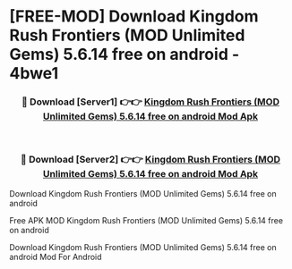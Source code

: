 # [FREE-MOD] Download Kingdom Rush Frontiers (MOD Unlimited Gems) 5.6.14 free on android - 4bwe1


<div align="center">
<h3>🔴 Download [Server1] 👉👉 <a href="https://apk-comot.site?title=Kingdom_Rush_Frontiers_(MOD_Unlimited_Gems)_5.6.14_free_on_android">Kingdom Rush Frontiers (MOD Unlimited Gems) 5.6.14 free on android Mod Apk</a></h3><br>

<h3>🔴 Download [Server2] 👉👉 <a href="https://apk-comot.site?title=Kingdom_Rush_Frontiers_(MOD_Unlimited_Gems)_5.6.14_free_on_android">Kingdom Rush Frontiers (MOD Unlimited Gems) 5.6.14 free on android Mod Apk</a></h3>
</div>



Download Kingdom Rush Frontiers (MOD Unlimited Gems) 5.6.14 free on android 

Free APK MOD Kingdom Rush Frontiers (MOD Unlimited Gems) 5.6.14 free on android 

Download Kingdom Rush Frontiers (MOD Unlimited Gems) 5.6.14 free on android Mod For Android
